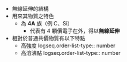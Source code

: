 - 無線延伸的結構
- 用來其物質之特色
	- 為 **4A** 族（例 C、Si）
		- 代表有 4 顆價電子在外，得以**無線延伸**
- 相對於普通共價物質有以下特點
	- 高強度
	  logseq.order-list-type:: number
	- 高溶沸點
	  logseq.order-list-type:: number